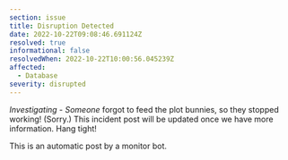 ```yaml
---
section: issue
title: Disruption Detected
date: 2022-10-22T09:08:46.691124Z
resolved: true
informational: false
resolvedWhen: 2022-10-22T10:00:56.045239Z
affected:
  - Database
severity: disrupted
---
```

*Investigating* - _Someone_ forgot to feed the plot bunnies, so they stopped working! (Sorry.) This incident post will be updated once we have more information. Hang tight!

This is an automatic post by a monitor bot.
        